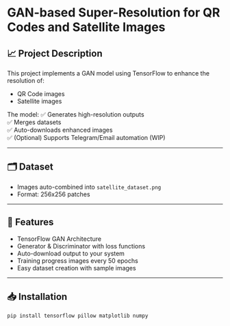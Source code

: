 # GAN-based Super-Resolution for QR Codes and Satellite Images

## 📈 Project Description
This project implements a GAN model using TensorFlow to enhance the resolution of:
- QR Code images
- Satellite images

The model:
✅ Generates high-resolution outputs  
✅ Merges datasets  
✅ Auto-downloads enhanced images  
✅ (Optional) Supports Telegram/Email automation (WIP)

---

## 🗂️ Dataset
- Images auto-combined into `satellite_dataset.png`
- Format: 256x256 patches

---

## 🚀 Features
- TensorFlow GAN Architecture
- Generator & Discriminator with loss functions
- Auto-download output to your system
- Training progress images every 50 epochs
- Easy dataset creation with sample images

---

## 📥 Installation
```bash
pip install tensorflow pillow matplotlib numpy
